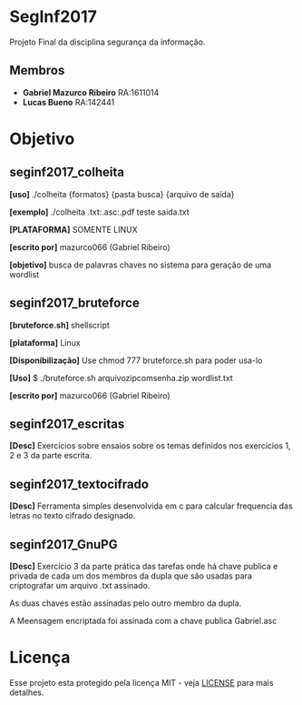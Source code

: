 # SegInf2017

Projeto Final da disciplina segurança da informação.

## Membros

* **Gabriel Mazurco Ribeiro**	RA:1611014
* **Lucas Bueno** RA:142441

# Objetivo

## seginf2017_colheita

 **[uso]** ./colheita {formatos} {pasta busca} {arquivo de saída}
 
 **[exemplo]** ./colheita .txt:.asc:.pdf teste saida.txt
 
 **[PLATAFORMA]** SOMENTE LINUX
 
 **[escrito por]** mazurco066 (Gabriel Ribeiro)
 
 **[objetivo]** busca de palavras chaves no sistema para geração de uma wordlist
 
## seginf2017_bruteforce

 **[bruteforce.sh]** shellscript

 **[plataforma]** Linux
 
 **[Disponibilização]** Use chmod 777 bruteforce.sh para poder usa-lo
 
 **[Uso]** $ ./bruteforce.sh arquivozipcomsenha.zip wordlist.txt
 
 **[escrito por]** mazurco066 (Gabriel Ribeiro)
 
## seginf2017_escritas

 **[Desc]** Exercícios sobre ensaios sobre os temas definidos nos exercícios 1, 2 e 3 da parte
escrita. 

## seginf2017_textocifrado

 **[Desc]** Ferramenta simples desenvolvida em c para calcular frequencia das letras no texto
cifrado designado.

## seginf2017_GnuPG

 **[Desc]** Exercício 3 da parte prática das tarefas onde há chave publica e privada de cada um
dos membros da dupla que são usadas para criptografar um arquivo .txt assinado.

 As duas chaves estão assinadas pelo outro membro da dupla.
 
 A Meensagem encriptada foi assinada com a chave publica Gabriel.asc
 
 # Licença
 
 Esse projeto esta protegido pela licença MIT - veja [LICENSE](LICENSE) para mais detalhes.


